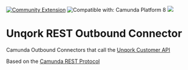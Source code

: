 [![Community Extension](https://img.shields.io/badge/Community%20Extension-An%20open%20source%20community%20maintained%20project-FF4700)](https://github.com/camunda-community-hub/community)
![Compatible with: Camunda Platform 8](https://img.shields.io/badge/Compatible%20with-Camunda%20Platform%208-0072Ce)
[![](https://img.shields.io/badge/Lifecycle-Incubating-blue)](https://github.com/Camunda-Community-Hub/community/blob/main/extension-lifecycle.md#incubating-)

# Unqork REST Outbound Connector

Camunda Outbound Connectors that call the [Unqork Customer API](https://developers.unqork.io/)

Based on the [Camunda REST Protocol](https://docs.camunda.io/docs/components/connectors/protocol/rest/)

